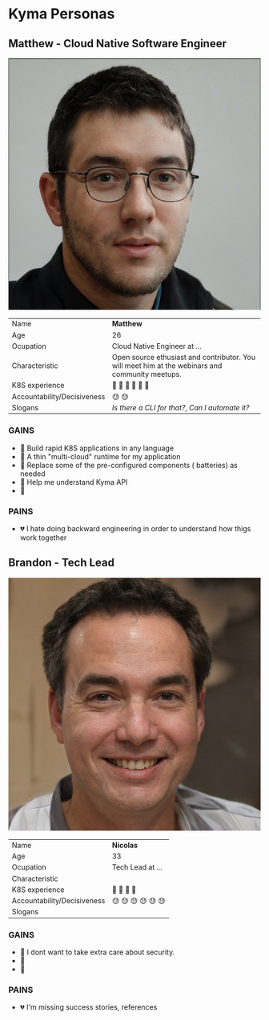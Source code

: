 # Kyma Personas

## Matthew - Cloud Native Software Engineer

![Mathew](assets/matthew.png)

|                             |                                                                                                 |
| --------------------------- | ----------------------------------------------------------------------------------------------- |
| Name                        | **Matthew**                                                                                     |
| Age                         | 26                                                                                              |
| Ocupation                   | Cloud Native Engineer at ...                                                                    |
| Characteristic              | Open source ethusiast and contributor. You will meet him at the webinars and community meetups. |
| K8S experience              | :book: :book: :book: :book: :book: :book:                                                       |
| Accountability/Decisiveness | :sweat: :sweat:                                                                                 |
| Slogans                     | _Is there a CLI for that?_, _Can I automate it?_                                                |

### GAINS

- :green_heart: Build rapid K8S applications in any language
- :green_heart: A thin "multi-cloud" runtime for my application
- :green_heart: Replace some of the pre-configured components ( batteries) as needed
- :green_heart: Help me understand Kyma API
- :green_heart:

### PAINS

- :broken_heart: I hate doing backward engineering in order to understand how thigs work together

## Brandon - Tech Lead

![Nicolas](assets/nicolas.png)

|                             |                                                 |
| --------------------------- | ----------------------------------------------- |
| Name                        | **Nicolas**                                     |
| Age                         | 33                                              |
| Ocupation                   | Tech Lead at ...                                |
| Characteristic              |                                                 |
| K8S experience              | :book: :book: :book: :book:                     |
| Accountability/Decisiveness | :sweat: :sweat: :sweat: :sweat: :sweat: :sweat: |
| Slogans                     |                                                 |

### GAINS

- :green_heart: I dont want to take extra care about security.
- :green_heart:
- :green_heart:

### PAINS

- :broken_heart: I'm missing success stories, references
